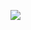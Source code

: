 ![](https://www.nta.go.jp/tmp/cbc274e4-c6e5-44d7-9ce0-e97f2896013e/images/c777df431c892c902e2d79d98885324155b8217cb9fcbe4d9e99d877636f10b5.jpg)